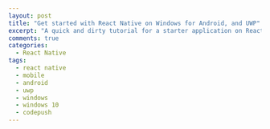 ```yaml
---
layout: post
title: "Get started with React Native on Windows for Android, and UWP"
excerpt: "A quick and dirty tutorial for a starter application on React Native on Windows"
comments: true
categories:
  - React Native
tags: 
  - react native
  - mobile
  - android
  - uwp
  - windows
  - windows 10
  - codepush
---
```




